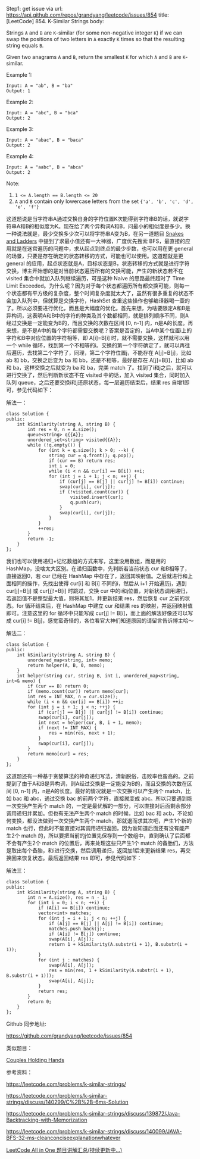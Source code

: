 Step1: get issue via url: https://api.github.com/repos/grandyang/leetcode/issues/854 
 title:[LeetCode] 854. K-Similar Strings 
 body:  
   
  
Strings `A` and `B` are `K`-similar (for some non-negative integer `K`) if we can swap the positions of two letters in `A` exactly `K` times so that the resulting string equals `B`.

Given two anagrams `A` and `B`, return the smallest `K` for which `A` and `B` are `K`-similar.

Example 1:
    
    
    Input: A = "ab", B = "ba"
    Output: 1

Example 2:
    
    
    Input: A = "abc", B = "bca"
    Output: 2

Example 3:
    
    
    Input: A = "abac", B = "baca"
    Output: 2

Example 4:
    
    
    Input: A = "aabc", B = "abca"
    Output: 2

Note:

  1. `1 <= A.length == B.length <= 20`
  2. `A` and `B` contain only lowercase letters from the set `{'a', 'b', 'c', 'd', 'e', 'f'}`



  
  
这道题说是当字符串A通过交换自身的字符位置K次能得到字符串B的话，就说字符串A和B的相似度为K。现在给了两个异构词A和B，问最小的相似度是多少。换一种说法就是，最少交换多少次可以将字符串A变为B，在另一道题目 [Snakes and Ladders](https://www.cnblogs.com/grandyang/p/11342652.html) 中提到了求最小值还有一大神器，广度优先搜索 BFS，最直接的应用就是在迷宫遍历的问题中，求从起点到终点的最少步数，也可以用在更 general 的场景，只要是存在确定的状态转移的方式，可能也可以使用。这道题就是更 general 的应用，起点状态就是A，目标状态是B，状态转移的方式就是进行字符交换，博主开始想的是对当前状态遍历所有的交换可能，产生的新状态若不在 visited 集合中就加入队列继续遍历，可是这种 Naive 的思路最终超时了 Time Limit Exceeded。为什么呢？因为对于每个状态都遍历所有都交换可能，则每一个状态都有平方级的复杂度，整个时间复杂度就太大了，虽然有很多重复的状态不会加入队列中，但就算是交换字符，HashSet 查重这些操作也够编译器喝一壶的了。所以必须要进行优化，而且是大幅度的优化。首先来想，为啥要限定A和B是异构词，这表明A和B中的字符的种类及其个数都相同，就是排列顺序不同，则A经过交换是一定能变为B的，而且交换的次数在区间 [0, n-1] 内，n是A的长度。再来想，是不是A中的每个字符都需要交换呢？答案是否定的，当A中某个位置i上的字符和B中对应位置的字符相等，即 A[i]=B[i] 时，就不需要交换，这样就可以用一个 while 循环，找到第一个不相等的i。交换的第一个字符确定了，就可以再往后遍历，去找第二个字符了，同理，第二个字符位置j，不能存在 A[j]=B[j]，比如 ab 和 bb，交换之后变为 ba 和 bb，还是不相等，最好是存在 A[j]=B[i]，比如 ab 和 ba，这样交换之后就变为 ba 和 ba，完美 match 了。找到了i和j之后，就可以进行交换了，然后判断新状态不在 visited 中的话，加入 visited 集合，同时加入队列 queue，之后还要交换i和j还原状态，每一层遍历结束后，结果 res 自增1即可，参见代码如下：

  
  
解法一：
    
    
    class Solution {
    public:
        int kSimilarity(string A, string B) {
            int res = 0, n = A.size();
            queue<string> q{{A}};
            unordered_set<string> visited{{A}};
            while (!q.empty()) {
                for (int k = q.size(); k > 0; --k) {
                    string cur = q.front(); q.pop();
                    if (cur == B) return res;
                    int i = 0;
                    while (i < n && cur[i] == B[i]) ++i;
                    for (int j = i + 1; j < n; ++j) {
                        if (cur[j] == B[j] || cur[j] != B[i]) continue;
                        swap(cur[i], cur[j]);
                        if (!visited.count(cur)) {
                            visited.insert(cur);
                            q.push(cur);
                        }
                        swap(cur[i], cur[j]);
                    }
                }
                ++res;
            }
            return -1;
        }
    };

  
  
我们也可以使用递归+记忆数组的方式来写，这里没用数组，而是用的 HashMap，没啥太大区别。在递归函数中，先判断若当前状态 cur 和B相等了，直接返回0，若 cur 已经在 HashMap 中存在了，返回其映射值。之后就进行和上面相同的操作，先找出使得 cur[i] 和 B[i] 不同的i，然后从 i+1 开始遍历j，遇到 cur[j]=B[j] 或 cur[j]!=B[i] 时跳过，交换 cur 中的i和j位置，对新状态调用递归，若返回值不是整型最大值，则将其加1，并更新结果 res，然后恢复 cur 之前的状态。for 循环结束后，在 HashMap 中建立 cur 和结果 res 的映射，并返回映射值即可。注意这里的 for 循环中只能写成 cur[j] != B[i]，而上面的解法好像还可以写成 cur[i] != B[j]，感觉蛮奇怪的，各位看官大神们知道原因的请留言告诉博主哈～

  
  
解法二：
    
    
    class Solution {
    public:
        int kSimilarity(string A, string B) {
            unordered_map<string, int> memo;
            return helper(A, B, 0, memo);
        }
        int helper(string cur, string B, int i, unordered_map<string, int>& memo) {
            if (cur == B) return 0;
            if (memo.count(cur)) return memo[cur];
            int res = INT_MAX, n = cur.size();
            while (i < n && cur[i] == B[i]) ++i;
            for (int j = i + 1; j < n; ++j) {
                if (cur[j] == B[j] || cur[j] != B[i]) continue;
                swap(cur[i], cur[j]);
                int next = helper(cur, B, i + 1, memo);
                if (next != INT_MAX) {
                    res = min(res, next + 1);
                }
                swap(cur[i], cur[j]);
            }
            return memo[cur] = res;
        }
    };

  
  
这道题还有一种基于贪婪算法的神奇递归写法，清新脱俗，击败率也蛮高的。之前提到了由于A和B是异构词，则A经过交换是一定能变为B的，而且交换的次数在区间 [0, n-1] 内，n是A的长度。最好的情况就是一次交换可以产生两个 match，比如 bac 和 abc，通过交换 bac 的前两个字符，直接就变成 abc。所以只要遇到能一次变换产生两个 match 的，一定是最优解的一部分，可以直接对后面剩余部分调用递归并累加。但也有无法产生两个 match 的时候，比如 bac 和 acb，不论如何变换，都没法做到一次交换产生两个 match，那就退而求其次吧，产生1个新的 match 也行，但此时不能直接对其调用递归返回，因为谁知道后面还有没有能产生2个 match 的，所以要把当前的j位置先保存到一个数组中，直到确认了后面都不会有产生2个 match 的位置后，再来处理这些只产生1个 match 的备胎们，方法是取出每个备胎，和i进行交换，然后调用递归，返回加1后来更新结果 res，再交换回来恢复状态。最后返回结果 res 即可，参见代码如下：

  
  
解法三：
    
    
    class Solution {
    public:
        int kSimilarity(string A, string B) {
            int n = A.size(), res = n - 1;
            for (int i = 0; i < n; ++i) {
                if (A[i] == B[i]) continue;
                vector<int> matches;
                for (int j = i + 1; j < n; ++j) {
                    if (A[j] == B[j] || A[j] != B[i]) continue;
                    matches.push_back(j);
                    if (A[i] != B[j]) continue;
                    swap(A[i], A[j]);
                    return 1 + kSimilarity(A.substr(i + 1), B.substr(i + 1));
                }
                for (int j : matches) {
                    swap(A[i], A[j]);
                    res = min(res, 1 + kSimilarity(A.substr(i + 1), B.substr(i + 1)));
                    swap(A[i], A[j]);
                }
                return res;
            }
            return 0;
        }
    };

  
  
Github 同步地址:

<https://github.com/grandyang/leetcode/issues/854>

  
  
类似题目：

[Couples Holding Hands](http://www.cnblogs.com/grandyang/p/8716597.html)

  
  
参考资料：

<https://leetcode.com/problems/k-similar-strings/>

<https://leetcode.com/problems/k-similar-strings/discuss/140299/C%2B%2B-6ms-Solution>

<https://leetcode.com/problems/k-similar-strings/discuss/139872/Java-Backtracking-with-Memorization>

<https://leetcode.com/problems/k-similar-strings/discuss/140099/JAVA-BFS-32-ms-cleanconciseexplanationwhatever>

  
  
[LeetCode All in One 题目讲解汇总(持续更新中...)](https://www.cnblogs.com/grandyang/p/4606334.html)

